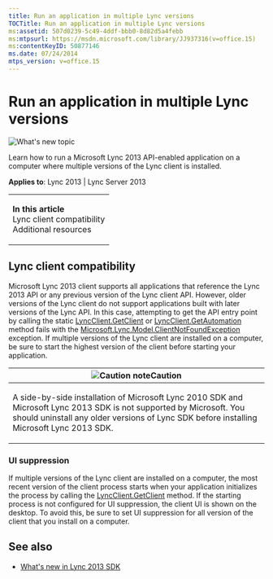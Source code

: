 ```yaml
---
title: Run an application in multiple Lync versions
TOCTitle: Run an application in multiple Lync versions
ms:assetid: 507d0239-5c49-4ddf-bbb0-8d82d5a4febb
ms:mtpsurl: https://msdn.microsoft.com/library/JJ937316(v=office.15)
ms:contentKeyID: 50877146
ms.date: 07/24/2014
mtps_version: v=office.15
---
```


# Run an application in multiple Lync versions

![What's new topic](images/JJ937254.mod_icon_whatsnew_long(Office.15).png "What's new topic")

Learn how to run a Microsoft Lync 2013 API-enabled application on a computer where multiple versions of the Lync client is installed.



**Applies to**: Lync 2013 | Lync Server 2013

<table>
<colgroup>
<col style="width: 100%" />
</colgroup>
<tbody>
<tr class="odd">
<td><p><strong>In this article</strong><br />
Lync client compatibility<br />
Additional resources</p></td>
</tr>
</tbody>
</table>

## Lync client compatibility

Microsoft Lync 2013 client supports all applications that reference the Lync 2013 API or any previous version of the Lync client API. However, older versions of the Lync client do not support applications built with later versions of the Lync API. In this case, attempting to get the API entry point by calling the static [LyncClient.GetClient](https://msdn.microsoft.com/library/jj278213\(v=office.15\)) or [LyncClient.GetAutomation](https://msdn.microsoft.com/library/jj266970\(v=office.15\)) method fails with the [Microsoft.Lync.Model.ClientNotFoundException](https://msdn.microsoft.com/library/jj293274\(v=office.15\)) exception. If multiple versions of the Lync client are installed on a computer, be sure to start the highest version of the client before starting your application.

<table>
<colgroup>
<col style="width: 100%" />
</colgroup>
<thead>
<tr class="header">
<th><img src="images/JJ933089.alert_caution(Office.15).gif" title="Caution note" alt="Caution note" /><strong>Caution</strong></th>
</tr>
</thead>
<tbody>
<tr class="odd">
<td><p>A side-by-side installation of Microsoft Lync 2010 SDK and Microsoft Lync 2013 SDK is not supported by Microsoft. You should uninstall any older versions of Lync SDK before installing Microsoft Lync 2013 SDK.</p></td>
</tr>
</tbody>
</table>

### UI suppression

If multiple versions of the Lync client are installed on a computer, the most recent version of the client process starts when your application initializes the process by calling the [LyncClient.GetClient](https://msdn.microsoft.com/library/jj278213\(v=office.15\)) method. If the starting process is not configured for UI suppression, the client UI is shown on the desktop. To avoid this, be sure to set UI suppression for all version of the client that you install on a computer.

## See also

  - [What's new in Lync 2013 SDK](what-s-new-in-lync-2013-sdk.md)

